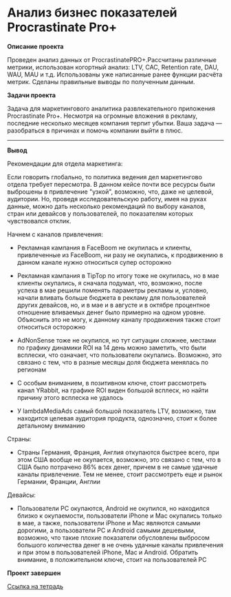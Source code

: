 # Анализ бизнес показателей Procrastinate Pro+

<b>Описание проекта</b>

Проведен анализ данных от ProcrastinatePRO+.Рассчитаны различные метрики, использован когортный анализ: LTV, CAC, Retention rate, DAU, WAU, MAU и т.д. Использованы уже написанные ранее функции расчёта метрик. Сделаны правильные выводы по полученным данным.

<b>Задачи проекта</b>

Задача для маркетингового аналитика развлекательного приложения Procrastinate Pro+. Несмотря на огромные вложения в рекламу, последние несколько месяцев компания терпит убытки. Ваша задача — разобраться в причинах и помочь компании выйти в плюс.

---
<b>Вывод</b>

Рекомендации для отдела маркетинга:

Если говорить глобально, то политика ведения дел маркетингово отдела требует пересмотра. В данном кейсе почти все ресурсы были выброшены в привлечение "узкой", возможно, что, даже не целевой, аудитории. Но, проведя исследовательскую работу, имея на руках данные, можно дать несколько рекомендаций по выбору каналов, стран или девайсов у пользователей, по показателям которых чувствовался отклик.

Начнем с каналов привлечения:

  - Рекламная кампания в FaceBoom не окупилась и клиенты, привлеченные из FaceBoom, ни разу не окупались, к продвижению в данном канале нужно относиться супер осторожно

  - Рекламная кампания в TipTop по итогу тоже не окупилась, но в мае клиенты окупались, я сначала подумал, что, возможно, после успеха в мае решили поменять параметры рекламы и, условно, начали вливать больше бюджета в рекламу для пользователей других девайсов, но, и в мае и в августе и в октябре процентное отношение вливаемых денег было примерно на одном уровне. Объяснить это не могу, к данному каналу продвижения также стоит относиться осторожно

  - AdNonSense тоже не окупился, но тут ситуации сложнее, местами по графику динамики ROI на 14 день можно заметить, что были всплески, что означает, что пользователи окупались. Возможно, это связано с тем, что в разные месяцы доля бюджета менялась по регионам

  - С особым вниманием, в позитивном ключе, стоит рассмотреть канал YRabbit, на графике ROI виден большой всплеск, но найти причину этого всплеска не удалось

  - У lambdaMediaAds самый большой показатель LTV, возможно, там находится целевая аудитория продукта, однозначно, стоит к более детальному вниманию

Страны:

  - Страны Германия, Франция, Англия откупаются быстрее всего, при этом США вообще не окупается, возможно, это связано с тем, что в США было потрачено 86% всех денег, причем в не самые удачные каналы привлечение. Тем не менее, стоит рассмотреть еще и рынок Германии, Франции, Англии
    
Девайсы:

  - Пользователи PC окупаются, Android не окупился, но находился близко к окупаемости, пользователи iPhone и Mac окупались только в мае, а также, пользователи iPhone и Mac являются самыми дорогими, а пользователи PC и Android самыми дешевыми, возможно, что такие плохие показатели обусловлены выбросом большого количества денег в не очень удачные каналы привлечения и при этом в пользователей iPhone, Mac и Android. Обратить внимание, в положительном ключе, стоит на пользователей PC





<b>Проект завершен</b>

[Ссылка на тетрадь](https://github.com/obertas-artem/my_projects/blob/main/10%20-%20Проверка%20гипотез%20по%20увеличению%20выручки%20в%20интернет-магазине%20-%20оценка%20результатов%20AB%20теста/10%20-%20Проверка%20гипотез%20по%20увеличению%20выручки%20в%20интернет-магазине%20-%20оценка%20результатов%20AB%20теста.ipynb)
